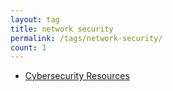 ```yaml
---
layout: tag
title: network security
permalink: /tags/network-security/
count: 1
---
```


- [Cybersecurity Resources](https://itsmejayd.github.io/blog/resources%20directory/cybersecurity-resources/)
